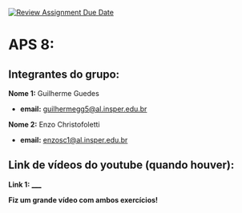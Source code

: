 [![Review Assignment Due Date](https://classroom.github.com/assets/deadline-readme-button-22041afd0340ce965d47ae6ef1cefeee28c7c493a6346c4f15d667ab976d596c.svg)](https://classroom.github.com/a/nXMHOUth)
# APS 8:

## Integrantes do grupo:

**Nome 1:**   Guilherme Guedes

* **email:** guilhermegg5@al.insper.edu.br

**Nome 2:**   Enzo Christofoletti

* **email:** enzosc1@al.insper.edu.br

## Link de vídeos do youtube (quando houver):

**Link 1:**   [___](https://youtu.be/RkTOqPO_AX4)

**Fiz um grande vídeo com ambos exercícios!**


